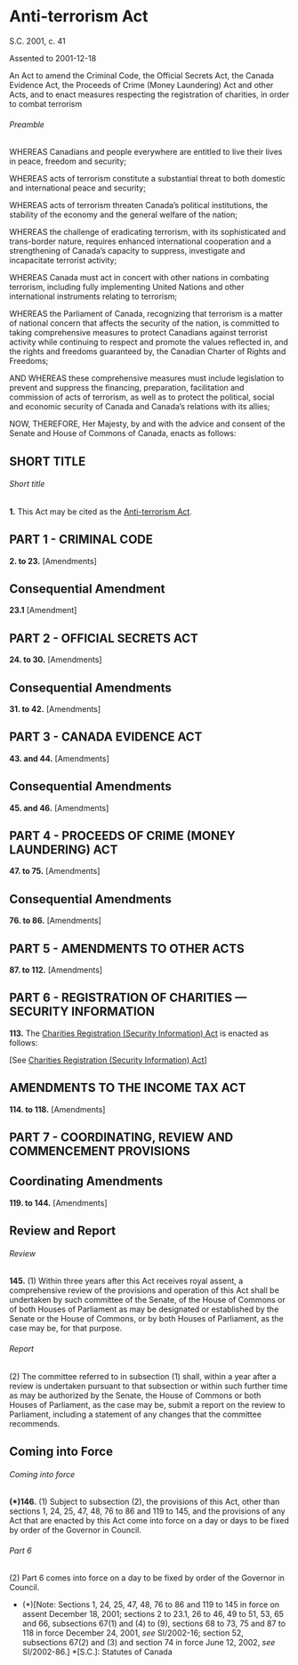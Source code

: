 # Anti-terrorism Act

S.C. 2001, c. 41

Assented to 2001-12-18

An Act to amend the Criminal Code, the Official Secrets Act, the Canada Evidence Act, the Proceeds of Crime (Money Laundering) Act and other Acts, and to enact measures respecting the registration of charities, in order to combat terrorism

###### Preamble

WHEREAS Canadians and people everywhere are entitled to live their lives in peace, freedom and security;

WHEREAS acts of terrorism constitute a substantial threat to both domestic and international peace and security;

WHEREAS acts of terrorism threaten Canada’s political institutions, the stability of the economy and the general welfare of the nation;

WHEREAS the challenge of eradicating terrorism, with its sophisticated and trans-border nature, requires enhanced international cooperation and a strengthening of Canada’s capacity to suppress, investigate and incapacitate terrorist activity;

WHEREAS Canada must act in concert with other nations in combating terrorism, including fully implementing United Nations and other international instruments relating to terrorism;

WHEREAS the Parliament of Canada, recognizing that terrorism is a matter of national concern that affects the security of the nation, is committed to taking comprehensive measures to protect Canadians against terrorist activity while continuing to respect and promote the values reflected in, and the rights and freedoms guaranteed by, the Canadian Charter of Rights and Freedoms;

AND WHEREAS these comprehensive measures must include legislation to prevent and suppress the financing, preparation, facilitation and commission of acts of terrorism, as well as to protect the political, social and economic security of Canada and Canada’s relations with its allies;

NOW, THEREFORE, Her Majesty, by and with the advice and consent of the Senate and House of Commons of Canada, enacts as follows:

## SHORT TITLE

###### Short title

**1.** This Act may be cited as the [Anti-terrorism Act](/canada/eng/acts/A/A-11.7.md).

## PART 1 - CRIMINAL CODE

**2\. to 23.** [Amendments]

## Consequential Amendment

**23.1** [Amendment]

## PART 2 - OFFICIAL SECRETS ACT

**24\. to 30.** [Amendments]

## Consequential Amendments

**31\. to 42.** [Amendments]

## PART 3 - CANADA EVIDENCE ACT

**43\. and 44.** [Amendments]

## Consequential Amendments

**45\. and 46.** [Amendments]

## PART 4 - PROCEEDS OF CRIME (MONEY LAUNDERING) ACT

**47\. to 75.** [Amendments]

## Consequential Amendments

**76\. to 86.** [Amendments]

## PART 5 - AMENDMENTS TO OTHER ACTS

**87\. to 112.** [Amendments]

## PART 6 - REGISTRATION OF CHARITIES — SECURITY INFORMATION

**113.** The [Charities Registration (Security Information) Act](/canada/eng/acts/C/C-27.55.md) is enacted as follows:

[See [Charities Registration (Security Information) Act](/canada/eng/acts/C/C-27.55.md)]

## AMENDMENTS TO THE INCOME TAX ACT

**114\. to 118.** [Amendments]

## PART 7 - COORDINATING, REVIEW AND COMMENCEMENT PROVISIONS

## Coordinating Amendments

**119\. to 144.** [Amendments]

## Review and Report

###### Review

**145.** (1) Within three years after this Act receives royal assent, a comprehensive review of the provisions and operation of this Act shall be undertaken by such committee of the Senate, of the House of Commons or of both Houses of Parliament as may be designated or established by the Senate or the House of Commons, or by both Houses of Parliament, as the case may be, for that purpose.

###### Report

(2) The committee referred to in subsection (1) shall, within a year after a review is undertaken pursuant to that subsection or within such further time as may be authorized by the Senate, the House of Commons or both Houses of Parliament, as the case may be, submit a report on the review to Parliament, including a statement of any changes that the committee recommends.

## Coming into Force

###### Coming into force

**(*)146.** (1) Subject to subsection (2), the provisions of this Act, other than sections 1, 24, 25, 47, 48, 76 to 86 and 119 to 145, and the provisions of any Act that are enacted by this Act come into force on a day or days to be fixed by order of the Governor in Council.

###### Part 6

(2) Part 6 comes into force on a day to be fixed by order of the Governor in Council.

  * (*)[Note: Sections 1, 24, 25, 47, 48, 76 to 86 and 119 to 145 in force on assent December 18, 2001; sections 2 to 23.1, 26 to 46, 49 to 51, 53, 65 and 66, subsections 67(1) and (4) to (9), sections 68 to 73, 75 and 87 to 118 in force December 24, 2001, _see_ SI/2002-16; section 52, subsections 67(2) and (3) and section 74 in force June 12, 2002, _see_ SI/2002-86.]
  *[S.C.]: Statutes of Canada
